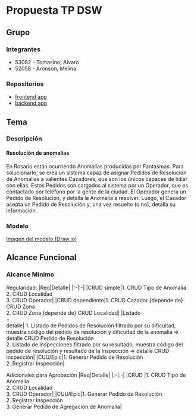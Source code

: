 # Propuesta TP DSW

## Grupo

### Integrantes

- 53082 - Tomasino, Alvaro
- 52058 - Aronson, Melina

### Repositorios

- [frontend app](http://hyperlinkToGihubOrGitlab)
- [backend app](http://hyperlinkToGihubOrGitlab)

## Tema

### Descripción

#### Resolución de anomalías

En Rosario están ocurriendo Anomalías producidas por Fantasmas. Para solucionarlo, se crea un sistema capaz de asignar Pedidos de Resolución de Anomalías a valientes Cazadores, que son los únicos capaces de lidiar con ellas. Estos Pedidos son cargados al sistema por un Operador, que es contactado por teléfono por la gente de la ciudad. El Operador genera un Pedido de Resolución, y detalla la Anomalía a resolver. Luego, el Cazador acepta un Pedido de Resolución y, una vez resuelto (o no), detalla su información.

### Modelo

[Imagen del modelo (Draw.io)](https://app.diagrams.net#G1-IVL3tP7jw7QF192Rc02GROQfhCnMEic)

## Alcance Funcional

### Alcance Mínimo

Regularidad:
|Req|Detalle|
|:-|:-|
|CRUD simple|1. CRUD Tipo de Anomalía<br>2. CRUD Localidad<br>3. CRUD Operador|
|CRUD dependiente|1. CRUD Cazador {depende de} CRUD Zona<br>2. CRUD Zona {depende de} CRUD Localidad|
|Listado<br>+<br>detalle| 1. Listado de Pedidos de Resolución filtrado por su dificultad, muestra código del pedido de resolución y dificultad de la anomalía => detalle CRUD Pedido de Resolución<br> 2. Listado de Inspecciones filtrado por su resultado, muestra código del pedido de resolución y resultado de la Inspección => detalle CRUD Inspección|
|CUU/Epic|1. Generar Pedido de Resolución<br>2. Registrar Inspección|

Adicionales para Aprobación
|Req|Detalle|
|:-|:-|
|CRUD |1. CRUD Tipo de Anomalía<br>2. CRUD Localidad<br>3. CRUD Operador|
|CUU/Epic|1. Generar Pedido de Resolución<br>2. Registrar Inspección<br>3. Generar Pedido de Agregación de Anomalía|
